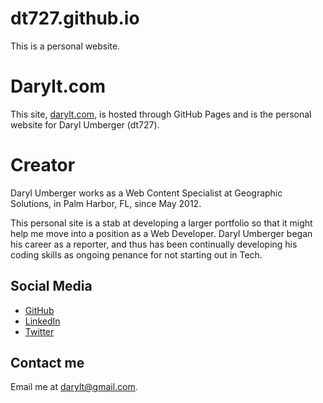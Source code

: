 # dt727.github.io
This is a personal website.

<h1>Darylt.com</h1>
<p>This site, <a href="http://darylt.com" target='_blank'>darylt.com</a>, is hosted through GitHub Pages and is the personal website for Daryl Umberger (dt727).</p>
<h1>Creator</h1>
<p>Daryl Umberger works as a Web Content Specialist at Geographic Solutions, in Palm Harbor, FL, since May 2012.</p> 
<p>This personal site is a stab at developing a larger portfolio so that it might help me move into a position as a Web Developer. Daryl Umberger began his career as a reporter, and thus has been continually developing his coding skills as ongoing penance for not starting out in Tech.</p>
<h2>Social Media</h2>
<ul>
<li><a href="https://github.com/dt727" target='_blank'>GitHub</a></li>
<li><a href="https://www.linkedin.com/in/darylumberger" target='_blank'>LinkedIn</a></li>
<li><a href="https://twitter.com/darylt727" target='_blank'>Twitter</a></li>
</ul>
<h2>Contact me</h2>
Email me at <a href="mailto:darylt@gmail.com">darylt@gmail.com</a>.
